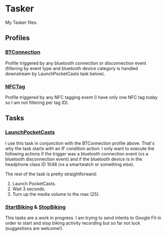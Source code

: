 # Tasker

My Tasker files.

## Profiles

### [BTConnection](BTConnection.prf.xml)

Profile triggered by any bluetooth connection or disconnection event (filtering by event type and bluetooth device category is handled downstream by LaunchPocketCasts task below).

### [NFCTag](NFCTag.prf.xml)

Profile triggered by any NFC tagging event (I have only one NFC tag today so I am not filtering per tag ID).

## Tasks

### [LaunchPocketCasts](LaunchPocketCasts.tsk.xml)

I use this task in conjunction with the BTConnection profile above. That's why the task starts with an IF condition action: I only want to execute the following actions if the trigger was a bluetooth connection event (vs a bluetooth disconnection event) and if the bluetooth device is in the headphone class ID 1048 (vs a smartwatch or something else).

The rest of the task is pretty straightforward:
1. Launch PocketCasts.
2. Wait 3 seconds.
3. Turn up the media volume to the max (25).

### [StartBiking](StartBiking.tsk.xml) & [StopBiking](StopBiking.tsk.xml)

This tasks are a work in progress. I am trying to send intents to Google Fit in order to start and stop biking activity recording but so far not luck (suggestions are welcome!).
